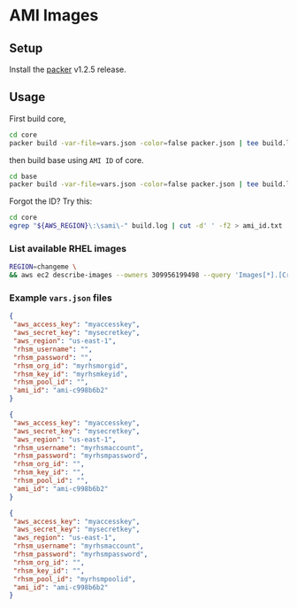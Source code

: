 # AMI Images

## Setup

Install the [packer](https://www.packer.io) v1.2.5 release.

## Usage

First build core,

```sh
cd core
packer build -var-file=vars.json -color=false packer.json | tee build.log
```

then build base using `AMI ID` of core.

```sh
cd base
packer build -var-file=vars.json -color=false packer.json | tee build.log
```

Forgot the ID? Try this:

```sh
cd core
egrep "${AWS_REGION}\:\sami\-" build.log | cut -d' ' -f2 > ami_id.txt
```

### List available RHEL images

```sh
REGION=changeme \
&& aws ec2 describe-images --owners 309956199498 --query 'Images[*].[CreationDate,Name,ImageId]' --filters "Name=name,Values=RHEL-7.?*GA*" --region $REGION --output table | sort -r
```

### Example `vars.json` files

```json
{
 "aws_access_key": "myaccesskey",
 "aws_secret_key": "mysecretkey",
 "aws_region": "us-east-1",
 "rhsm_username": "",
 "rhsm_password": "",
 "rhsm_org_id": "myrhsmorgid",
 "rhsm_key_id": "myrhsmkeyid",
 "rhsm_pool_id": "",
 "ami_id": "ami-c998b6b2"
}
```

```json
{
 "aws_access_key": "myaccesskey",
 "aws_secret_key": "mysecretkey",
 "aws_region": "us-east-1",
 "rhsm_username": "myrhsmaccount",
 "rhsm_password": "myrhsmpassword",
 "rhsm_org_id": "",
 "rhsm_key_id": "",
 "rhsm_pool_id": "",
 "ami_id": "ami-c998b6b2"
}
```

```json
{
 "aws_access_key": "myaccesskey",
 "aws_secret_key": "mysecretkey",
 "aws_region": "us-east-1",
 "rhsm_username": "myrhsmaccount",
 "rhsm_password": "myrhsmpassword",
 "rhsm_org_id": "",
 "rhsm_key_id": "",
 "rhsm_pool_id": "myrhsmpoolid",
 "ami_id": "ami-c998b6b2"
}
```
